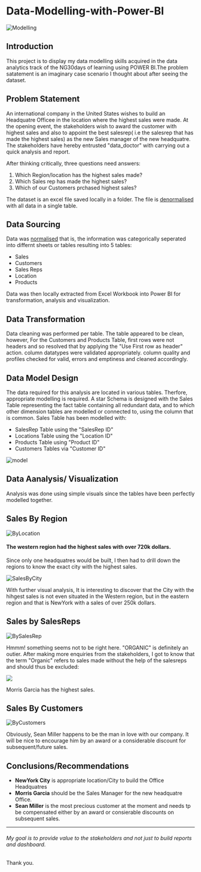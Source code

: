 # Data-Modelling-with-Power-BI

![Modelling](Power.jpg)

## Introduction
This project is to display my data modelling skills acquired in the data analytics track of the NG30days of learning using POWER BI.The problem satatement is an imaginary case scenario I thought about after seeing the dataset. 

## Problem Statement
An international company in the United States wishes to build an Headquatre Officee in the location where the highest sales were made.
At the opening event, the stakeholders wish to award the customer with highest sales and also to appoint the best salesrep( i.e the salesrep that has made the highest sales) as the new Sales manager of the new headquatre.
The stakeholders have hereby entrusted "data_doctor" with carrying out a quick analysis and report.

After thinking critically, three questions need answers:
1. Which Region/location has the highest sales made?
2. Which Sales rep has made the highest sales?
3. Which of our Customers prchased highest sales?

The dataset is an excel file saved locally in a folder. The file is  [denormalised](https://github.com/Data-Dr-hub/Data-Modelling-with-Power-BI/blob/main/SuperStore_Denormalized.xlsx) with all data in a single table.

## Data Sourcing
Data was [normalised](https://github.com/Data-Dr-hub/Data-Modelling-with-Power-BI/blob/main/SuperStore_Normalized.xlsx) that is, the information was categorically seperated into differnt sheets or tables resulting into 5 tables:
- Sales
- Customers
- Sales Reps
- Location
- Products



Data was then locally extracted from Excel Workbook into Power BI for transformation, analysis and visualization.

## Data Transformation

Data cleaning was performed per table.
The table appeared to be clean, however, 
For the Customers and Products Table, first rows were not headers and so resolved that by applying the "Use First row as header" action.
column datatypes were validated appropriately.
column quality and profiles checked for valid, errors and emptiness and cleaned accordingly.

## Data Model Design
The data required for this analysis are located in various tables.
Therfore, appropriate modelling is required.
A star Schema is designed with the Sales Table representing the fact table containing all redundant data, and to which other dimension tables are modelled or connected to, using the column that is common.
Sales Table has been modelled with:
- SalesRep Table using the "SalesRep ID"
- Locations Table using the "Location ID"
- Products Table using "Product ID"
- Customers Tables via "Customer ID"

![model](mod.png)


## Data Aanalysis/ Visualization
Analysis was done using simple visuals since the tables have been perfectly modelled together.

## Sales By Region

![ByLocation](SalesByRegion.png)

#### The western region had the highest sales with over 720k dollars.

Since only one headquatres would be built, I then had to drill down the regions to know the exact city with the highest sales.

![SalesByCity](SalesByCity.png)

With further visual analysis, It is interesting to discover that the City with the hihgest sales is not even situated in the Western region,
but in the eastern region and that is NewYork with a sales of over 250k dollars.

## Sales by SalesReps

![BySalesRep](pie.png)

Hmmm! something seems not to be right here. "ORGANIC" is definitely an outier. After making more enquiries from the stakeholders, I got to know that the term "Organic" refers to sales made without the help of the salesreps and should thus be excluded:

![](salesrep.PNG)

Morris Garcia has the highest sales.

## Sales By Customers

![ByCustomers](SalesByCustomer.png)

Obviously, Sean Miller happens to be the man in love with our company. It will be nice to encourage him by an award or a considerable discount for subsequent/future sales.

## Conclusions/Recommendations
- **NewYork City** is appropriate location/City to build the Office Headquatres 
- **Morris Garcia** should be the Sales Manager for the new headquatre Office.
- **Sean Miller** is the most precious customer at the moment and needs tp be compensated either by an award or consierable discounts on subsequent sales. 
------



###### My goal is to provide value to the stakeholders and not just to build reports and dashboard. 

Thank you.

